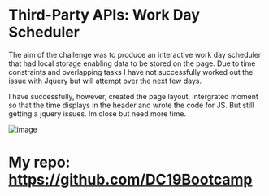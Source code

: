 # Third-Party APIs: Work Day Scheduler

The aim of the challenge was to produce an interactive work day scheduler that had local storage enabling data to be stored on the page. Due to time constraints and overlapping tasks I have not successfully worked out the issue with Jquery but will attempt over the next few days. 

I have successfully, however, created the page layout, intergrated moment so that the time displays in the header and wrote the code for JS. But still getting a jquery issues. Im close but need more time.

![image](https://user-images.githubusercontent.com/119360569/228082217-e87ae503-4dac-4950-b849-0ea1c6dbdaf0.png)

# My repo: https://github.com/DC19Bootcamp

